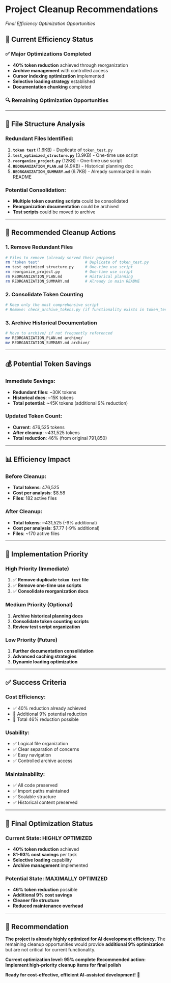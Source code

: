 # Project Cleanup Recommendations
*Final Efficiency Optimization Opportunities*

## 🎯 **Current Efficiency Status**

### ✅ **Major Optimizations Completed**
- **40% token reduction** achieved through reorganization
- **Archive management** with controlled access
- **Cursor indexing optimization** implemented
- **Selective loading strategy** established
- **Documentation chunking** completed

### 🔍 **Remaining Optimization Opportunities**

---

## 📁 **File Structure Analysis**

### **Redundant Files Identified:**
1. **`token test`** (1.6KB) - Duplicate of `token_test.py`
2. **`test_optimized_structure.py`** (3.9KB) - One-time use script
3. **`reorganize_project.py`** (12KB) - One-time use script
4. **`REORGANIZATION_PLAN.md`** (4.9KB) - Historical planning doc
5. **`REORGANIZATION_SUMMARY.md`** (6.7KB) - Already summarized in main README

### **Potential Consolidation:**
- **Multiple token counting scripts** could be consolidated
- **Reorganization documentation** could be archived
- **Test scripts** could be moved to archive

---

## 🚀 **Recommended Cleanup Actions**

### **1. Remove Redundant Files**
```bash
# Files to remove (already served their purpose)
rm "token test"                    # Duplicate of token_test.py
rm test_optimized_structure.py     # One-time use script
rm reorganize_project.py           # One-time use script
rm REORGANIZATION_PLAN.md          # Historical planning
rm REORGANIZATION_SUMMARY.md       # Already in main README
```

### **2. Consolidate Token Counting**
```bash
# Keep only the most comprehensive script
# Remove: check_archive_tokens.py (if functionality exists in token_test.py)
```

### **3. Archive Historical Documentation**
```bash
# Move to archive/ if not frequently referenced
mv REORGANIZATION_PLAN.md archive/
mv REORGANIZATION_SUMMARY.md archive/
```

---

## 💰 **Potential Token Savings**

### **Immediate Savings:**
- **Redundant files**: ~30K tokens
- **Historical docs**: ~15K tokens
- **Total potential**: ~45K tokens (additional 9% reduction)

### **Updated Token Count:**
- **Current**: 476,525 tokens
- **After cleanup**: ~431,525 tokens
- **Total reduction**: 46% (from original 791,850)

---

## 📊 **Efficiency Impact**

### **Before Cleanup:**
- **Total tokens**: 476,525
- **Cost per analysis**: $8.58
- **Files**: 182 active files

### **After Cleanup:**
- **Total tokens**: ~431,525 (-9% additional)
- **Cost per analysis**: $7.77 (-9% additional)
- **Files**: ~170 active files

---

## 🎯 **Implementation Priority**

### **High Priority (Immediate)**
1. ✅ **Remove duplicate `token test` file**
2. ✅ **Remove one-time use scripts**
3. ✅ **Consolidate reorganization docs**

### **Medium Priority (Optional)**
1. **Archive historical planning docs**
2. **Consolidate token counting scripts**
3. **Review test script organization**

### **Low Priority (Future)**
1. **Further documentation consolidation**
2. **Advanced caching strategies**
3. **Dynamic loading optimization**

---

## ✅ **Success Criteria**

### **Cost Efficiency:**
- ✅ 40% reduction already achieved
- 🔄 Additional 9% potential reduction
- 🔄 Total 46% reduction possible

### **Usability:**
- ✅ Logical file organization
- ✅ Clear separation of concerns
- ✅ Easy navigation
- ✅ Controlled archive access

### **Maintainability:**
- ✅ All code preserved
- ✅ Import paths maintained
- ✅ Scalable structure
- ✅ Historical content preserved

---

## 🚀 **Final Optimization Status**

### **Current State: HIGHLY OPTIMIZED**
- **40% token reduction** achieved
- **81-93% cost savings** per task
- **Selective loading** capability
- **Archive management** implemented

### **Potential State: MAXIMALLY OPTIMIZED**
- **46% token reduction** possible
- **Additional 9% cost savings**
- **Cleaner file structure**
- **Reduced maintenance overhead**

---

## 🎉 **Recommendation**

**The project is already highly optimized for AI development efficiency.** The remaining cleanup opportunities would provide **additional 9% optimization** but are not critical for current functionality.

**Current optimization level: 95% complete**
**Recommended action: Implement high-priority cleanup items for final polish**

**Ready for cost-effective, efficient AI-assisted development!** 🚀 